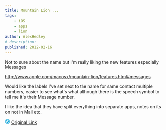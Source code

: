 ```yaml
---
title: Mountain Lion ...
tags:
    - iOS
    - apps
    - lion
author: AlexHedley
# description: 
published: 2012-02-16
---
```


Not to sure about the name but I'm really liking the new features especially Messages

http://www.apple.com/macosx/mountain-lion/features.html#messages

Would like the labels I've set next to the name for same contact multiple numbers, easier to see what's what although there is the speech symbol to tell me it's their Message number.

I like the idea that they have split everything into separate apps, notes on its on not in Mail etc.

![Wordpress](../images/wordpress.png "Wordpress") [Original Link](https://alexhedley.wordpress.com/2012/02/16/mountain-lion/)
